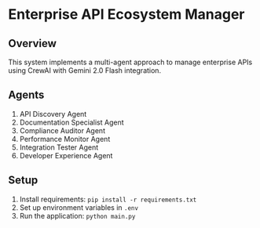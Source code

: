 # Enterprise API Ecosystem Manager

## Overview
This system implements a multi-agent approach to manage enterprise APIs using CrewAI with Gemini 2.0 Flash integration.

## Agents
1. API Discovery Agent
2. Documentation Specialist Agent
3. Compliance Auditor Agent
4. Performance Monitor Agent
5. Integration Tester Agent
6. Developer Experience Agent

## Setup
1. Install requirements: `pip install -r requirements.txt`
2. Set up environment variables in `.env`
3. Run the application: `python main.py`